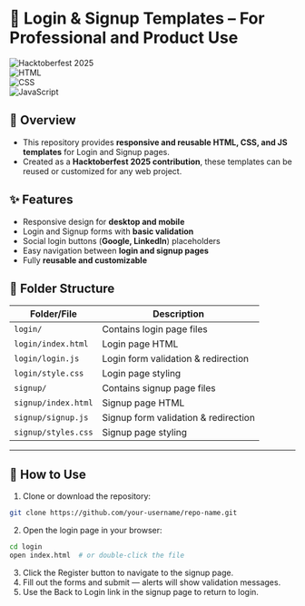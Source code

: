 # 🔑 Login & Signup Templates – For Professional and Product Use

![Hacktoberfest 2025](https://img.shields.io/badge/Hacktoberfest-2025-orange?style=flat-square)  
![HTML](https://img.shields.io/badge/HTML5-E34F26?style=flat-square&logo=html5&logoColor=white)  
![CSS](https://img.shields.io/badge/CSS3-1572B6?style=flat-square&logo=css3&logoColor=white)  
![JavaScript](https://img.shields.io/badge/JavaScript-F7DF1E?style=flat-square&logo=javascript&logoColor=black)

## 📖 Overview

- This repository provides **responsive and reusable HTML, CSS, and JS templates** for Login and Signup pages.  
- Created as a **Hacktoberfest 2025 contribution**, these templates can be reused or customized for any web project.

## ✨ Features

- Responsive design for **desktop and mobile**  
- Login and Signup forms with **basic validation**  
- Social login buttons (**Google, LinkedIn**) placeholders  
- Easy navigation between **login and signup pages**  
- Fully **reusable and customizable**

## 📂 Folder Structure

| Folder/File           | Description                           |
|----------------------|---------------------------------------|
| `login/`             | Contains login page files              |
| `login/index.html`   | Login page HTML                        |
| `login/login.js`     | Login form validation & redirection    |
| `login/style.css`    | Login page styling                     |
| `signup/`            | Contains signup page files             |
| `signup/index.html`  | Signup page HTML                       |
| `signup/signup.js`   | Signup form validation & redirection   |
| `signup/styles.css`  | Signup page styling                    |

---

## 🚀 How to Use

1. Clone or download the repository:

```bash
git clone https://github.com/your-username/repo-name.git
```

2. Open the login page in your browser:

```bash
cd login
open index.html  # or double-click the file
```

3. Click the Register button to navigate to the signup page.
4. Fill out the forms and submit — alerts will show validation messages.
5. Use the Back to Login link in the signup page to return to login.
